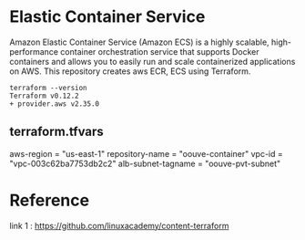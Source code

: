 # Elastic Container Service
Amazon Elastic Container Service (Amazon ECS) is a highly scalable, high-performance container orchestration service that supports Docker containers and allows you to easily run and scale containerized applications on AWS. This repository creates aws ECR, ECS using Terraform.

```
terraform --version
Terraform v0.12.2
+ provider.aws v2.35.0
```
## terraform.tfvars
aws-region      = "us-east-1"
repository-name = "oouve-container"
vpc-id = "vpc-003c62ba7753db2c2"
alb-subnet-tagname = "oouve-pvt-subnet"

# Reference
link 1 : https://github.com/linuxacademy/content-terraform
